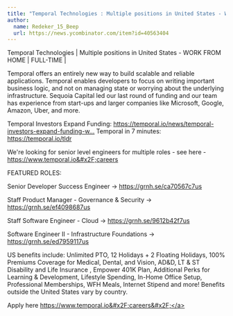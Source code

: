 ```yaml
---
title: "Temporal Technologies : Multiple positions in United States - WORK FROM HOME"
author:
  name: Redeker_15_Beep
  url: https://news.ycombinator.com/item?id=40563404
---
```

Temporal Technologies | Multiple positions in United States - WORK FROM HOME | FULL-TIME |

Temporal offers an entirely new way to build scalable and reliable applications. Temporal enables developers to focus on writing important business logic, and not on managing state or worrying about the underlying infrastructure. Sequoia Capital led our last round of funding and our team has experience from start-ups and larger companies like Microsoft, Google, Amazon, Uber, and more.

Temporal Investors Expand Funding: <a href="https:&#x2F;&#x2F;temporal.io&#x2F;news&#x2F;temporal-investors-expand-funding-with-usd75m-round" rel="nofollow">https:&#x2F;&#x2F;temporal.io&#x2F;news&#x2F;temporal-investors-expand-funding-w...</a>
Temporal in 7 minutes: <a href="https:&#x2F;&#x2F;temporal.io&#x2F;tldr" rel="nofollow">https:&#x2F;&#x2F;temporal.io&#x2F;tldr</a>

We&#x27;re looking for senior level engineers for multiple roles - see here - <a href="https:&#x2F;&#x2F;www.temporal.io&#x2F;careers" rel="nofollow">https:&#x2F;&#x2F;www.temporal.io&#x2F;careers</a>

FEATURED ROLES:

Senior Developer Success Engineer → <a href="https:&#x2F;&#x2F;grnh.se&#x2F;ca70567c7us" rel="nofollow">https:&#x2F;&#x2F;grnh.se&#x2F;ca70567c7us</a>

Staff Product Manager - Governance &amp; Security → <a href="https:&#x2F;&#x2F;grnh.se&#x2F;ef4098687us" rel="nofollow">https:&#x2F;&#x2F;grnh.se&#x2F;ef4098687us</a>

Staff Software Engineer - Cloud → <a href="https:&#x2F;&#x2F;grnh.se&#x2F;9612b42f7us" rel="nofollow">https:&#x2F;&#x2F;grnh.se&#x2F;9612b42f7us</a>

Software Engineer II - Infrastructure Foundations → <a href="https:&#x2F;&#x2F;grnh.se&#x2F;ed7959117us" rel="nofollow">https:&#x2F;&#x2F;grnh.se&#x2F;ed7959117us</a>

US benefits include: Unlimited PTO, 12 Holidays + 2 Floating Holidays, 100% Premiums Coverage for Medical, Dental, and Vision, AD&amp;D, LT &amp; ST Disability and Life Insurance , Empower 401K Plan, Additional Perks for Learning &amp; Development, Lifestyle Spending, In-Home Office Setup, Professional Memberships, WFH Meals, Internet Stipend and more! Benefits outside the United States vary by country.

Apply here <a href="https:&#x2F;&#x2F;www.temporal.io&#x2F;careers&#x2F;" rel="nofollow">https:&#x2F;&#x2F;www.temporal.io&#x2F;careers&#x2F;</a>
